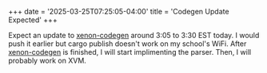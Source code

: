 +++
date = '2025-03-25T07:25:05-04:00'
title = 'Codegen Update Expected'
+++

Expect an update to [xenon-codegen](https://crates.io/crates/xenon-codegen) around 3:05 to 3:30 EST today. I would push it earlier but cargo publish doesn't work on my school's WiFi. After [xenon-codegen](https://crates.io/crates/xenon-codegen) is finished, I will start implimenting the parser. Then, I will probably work on XVM.
